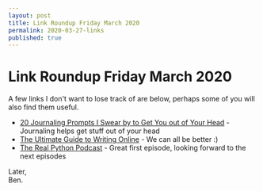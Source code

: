 ```yaml
---
layout: post
title: Link Roundup Friday March 2020
permalink: 2020-03-27-links
published: true
---
```


# Link Roundup Friday March 2020

A few links I don't want to lose track of are below, perhaps some of you will also find them useful.<!--more-->

- [20 Journaling Prompts I Swear by to Get You out of Your Head](https://witanddelight.com/2020/03/20-journaling-prompts-i-swear-by-to-get-you-out-of-your-head/) - Journaling helps get stuff out of your head
- [The Ultimate Guide to Writing Online](https://www.perell.com/blog/the-ultimate-guide-to-writing-online) - We can all be better :)
- [The Real Python Podcast](https://realpython.com/podcasts/rpp/) - Great first episode, looking forward to the next episodes

Later,<br />
Ben.